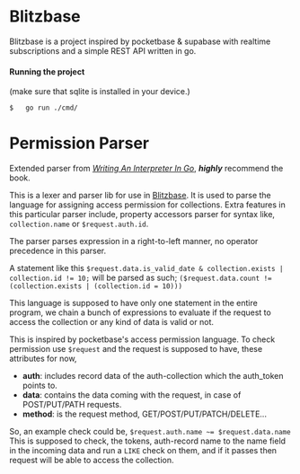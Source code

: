 # Blitzbase

Blitzbase is a project inspired by pocketbase & supabase with realtime subscriptions and a simple REST API written in go.

#### Running the project
(make sure that sqlite is installed in your device.)
```
$   go run ./cmd/
```

<!--
 To see it in action open index.html from inside the [ui](https://github.com/orangeseeds/Blitzbase/tree/main/ui) folder.
-->


# Permission Parser

Extended parser from [_Writing An Interpreter In Go_](https://interpreterbook.com/), **_highly_** recommend the book.

This is a lexer and parser lib for use in [Blitzbase](https://github.com/orangeseeds/blitzbase). It is used to parse the language for assigning access permission for collections. Extra features in this particular parser include, property accessors parser for syntax like, `collection.name` or `$request.auth.id`. 

The parser parses expression in a right-to-left manner, no operator precedence in this parser.

A statement like this 
`$request.data.is_valid_date & collection.exists | collection.id != 10;` 
will be parsed as such;
`($request.data.count != (collection.exists | (collection.id = 10)))`

This language is supposed to have only one statement in the entire program, we chain a bunch of expressions to evaluate if the request to access the collection or any kind of data is valid or not.

This is inspired by pocketbase's access permission language. To check permission use `$request` and the request is supposed to have, these attributes for now,
- **auth**: includes record data of the auth-collection which the auth_token points to.
- **data**: contains the data coming with the request, in case of POST/PUT/PATH requests.
- **method**: is the request method, GET/POST/PUT/PATCH/DELETE...

So, an example check could be,
`$request.auth.name ~= $request.data.name`
This is supposed to check, the tokens, auth-record name to the name field in the incoming data and run a `LIKE` check on them, and if it passes then request will be able to access the collection.
